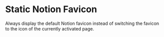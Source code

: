 # Static Notion Favicon

Always display the default Notion favicon instead of switching the favicon to
the icon of the currently activated page.

